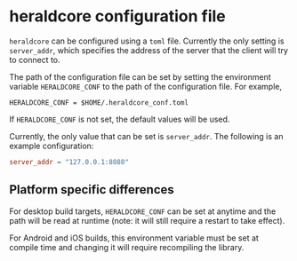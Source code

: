 # heraldcore configuration file

`heraldcore` can be configured using a `toml` file. Currently the only setting is
`server_addr`, which specifies the address of the server that the client will
try to connect to.

The path of the configuration file can be set by setting the environment variable
`HERALDCORE_CONF` to the path of the configuration file. For example,

```
HERALDCORE_CONF = $HOME/.heraldcore_conf.toml
```

If `HERALDCORE_CONF` is not set, the default values will be used.

Currently, the only value that can be set is `server_addr`. The following is an
example configuration:

```toml
server_addr = "127.0.0.1:8080"
```

## Platform specific differences

For desktop build targets, `HERALDCORE_CONF` can be set at anytime and the path will be read
at runtime (note: it will still require a restart to take effect).

For Android and iOS builds, this environment variable must be set at compile time and changing it
will require recompiling the library.
